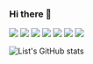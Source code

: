 ### Hi there 👋
<img src="https://img.shields.io/badge/Java-007396.svg?&style=flat&logo=Java&logoColor=white"/> <img src="https://img.shields.io/badge/SpringBoot-6DB33F?style=flat&logo=springboot&logoColor=white"/> <img src="https://img.shields.io/badge/MariaDB-003545?style=flat&logo=mariadb&logoColor=white"/> <img src="https://img.shields.io/badge/python-3776AB?style=flat&logo=python&logoColor=white"/> <img src="https://img.shields.io/badge/DOCKER-2496ED?style=flat&logo=docker&logoColor=white"/> <img src="https://img.shields.io/badge/amazonaws-232F3E?style=flat&logo=AWS&logoColor=white"/> <img src="https://img.shields.io/badge/EC2-FF9900?style=flat&logo=amazonec2&logoColor=white"/> 

![List's GitHub stats](https://github-readme-stats.vercel.app/api?username=namest504&show_icons=true&theme=radical)

<!--
**namest504/namest504** is a ✨ _special_ ✨ repository because its `README.md` (this file) appears on your GitHub profile.

Here are some ideas to get you started:

- 🔭 I’m currently working on ...
- 🌱 I’m currently learning ...
- 👯 I’m looking to collaborate on ...
- 🤔 I’m looking for help with ...
- 💬 Ask me about ...
- 📫 How to reach me: ...
- 😄 Pronouns: ...
- ⚡ Fun fact: ...
-->

